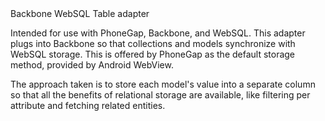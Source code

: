 <!doctype html>
<html>
<body>
Backbone WebSQL Table adapter

Intended for use with PhoneGap, Backbone, and WebSQL.
This adapter plugs into Backbone so that collections and models synchronize with WebSQL storage. This is offered by PhoneGap as the default storage method, provided by Android WebView.

The approach taken is to store each model's value into a separate column so that all the benefits of relational storage are available, like filtering per attribute and fetching related entities.
</body>
</html>